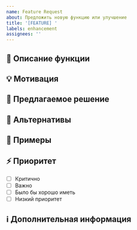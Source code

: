 ```yaml
---
name: Feature Request
about: Предложить новую функцию или улучшение
title: '[FEATURE] '
labels: enhancement
assignees: ''
---
```


## 🚀 Описание функции
<!-- Краткое описание предлагаемой функции -->

## 💡 Мотивация
<!-- Почему эта функция нужна? Какую проблему она решает? -->

## 📝 Предлагаемое решение
<!-- Как, по вашему мнению, это должно работать? -->

## 🔄 Альтернативы
<!-- Какие альтернативные решения вы рассматривали? -->

## 📸 Примеры
<!-- Ссылки на похожую функциональность в других приложениях или скриншоты -->

## ⚡ Приоритет
<!-- Насколько это важно для вас? -->
- [ ] Критично
- [ ] Важно
- [ ] Было бы хорошо иметь
- [ ] Низкий приоритет

## ℹ️ Дополнительная информация
<!-- Любая другая полезная информация о функции -->
